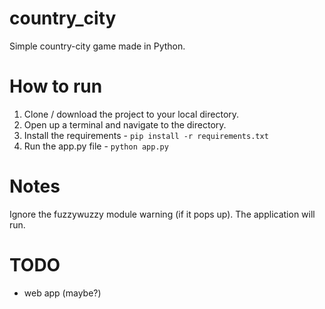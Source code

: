 # country_city
Simple country-city game made in Python.

# How to run
1. Clone / download the project to your local directory.
2. Open up a terminal and navigate to the directory.
2. Install the requirements - `pip install -r requirements.txt` 
3. Run the app.py file - `python app.py`

# Notes
Ignore the fuzzywuzzy module warning (if it pops up). The application will run.

# TODO
* web app (maybe?)

